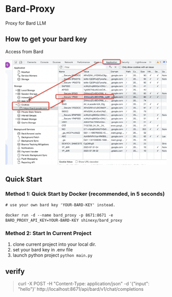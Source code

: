 # Bard-Proxy
Proxy for Bard LLM

## How to get your bard key

Access from <a ref="https://bard.google.com/">Bard</a> 

<p align="left">
  <img src="./assets/bard_key.png" width="600px" />
</p>


## Quick Start

### Method 1: Quick Start by Docker (recommended, in 5 seconds)

```commandline
# use your own bard key 'YOUR-BARD-KEY' instead.

docker run -d --name bard_proxy -p 8671:8671 -e BARD_PROXY_API_KEY=YOUR-BARD-KEY shinexy/bard_proxy
```

### Method 2: Start In Current Project
1. clone current project into your local dir.
2. set your bard key in .env file
3. launch python project `python main.py`


## verify

> curl -X POST -H "Content-Type: application/json" -d '{"input": "hello"}' http://localhost:8671/api/bard/v1/chat/completions
